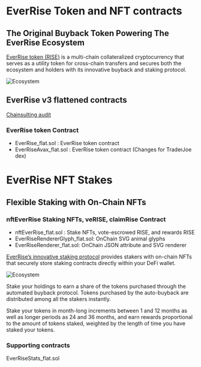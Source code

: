 # EverRise Token and NFT contracts
## The Original Buyback Token Powering The EverRise Ecosystem

[EverRise token (RISE)](https://everrise.com/rise/) is a multi-chain collateralized cryptocurrency that serves as a utility token for cross-chain transfers and secures both the ecosystem and holders with its innovative buyback and staking protocol.

![Ecosystem](https://data.everrise.com/images/ecosystem-800.png)

## EverRise v3 flattened contracts

[Chainsulting audit](https://github.com/chainsulting/Smart-Contract-Security-Audits/blob/master/EverRise/02_Smart_Contract_Audit_EverRise_Token_Staking_v3.pdf)

### EverRise token Contract 

* EverRise_flat.sol : EverRise token contract
* EverRiseAvax_flat.sol : EverRise token contract (Changes for TraderJoe dex)

# EverRise NFT Stakes
## Flexible Staking with On-Chain NFTs

### nftEverRise Staking NFTs, veRISE, claimRise Contract

* nftEverRise_flat.sol : Stake NFTs, vote-escrowed RISE, and rewards RISE
* EverRiseRendererGlyph_flat.sol: OnChain SVG animal glyphs
* EverRiseRenderer_flat.sol: OnChain JSON attribute and SVG renderer 

[EverRise’s innovative staking protocol](https://everrise.com/everstake/) provides stakers with on-chain NFTs that securely store staking contracts directly within your DeFi wallet.

![Ecosystem](https://data.everrise.com/images/nft-stakes.png)


Stake your holdings to earn a share of the tokens purchased through the automated buyback protocol. Tokens purchased by the auto-buyback are distributed among all the stakers instantly.


Stake your tokens in month-long increments between 1 and 12 months as well as longer periods as 24 and 36 months, and earn rewards proportional to the amount of tokens staked, weighted by the length of time you have staked your tokens.


### Supporting contracts

EverRiseStats_flat.sol 

